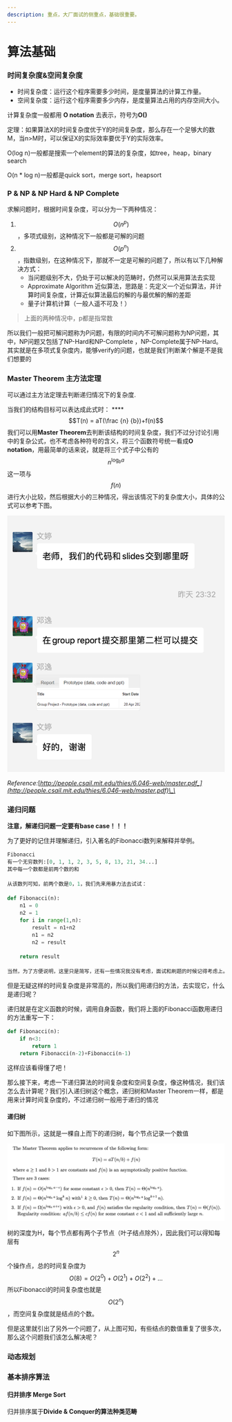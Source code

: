 ```yaml
---
description: 重点，大厂面试的侧重点，基础很重要。
---
```


# 算法基础

### 



### 时间复杂度&空间复杂度

* 时间复杂度：运行这个程序需要多少时间，是度量算法的计算工作量。
* 空间复杂度：运行这个程序需要多少内存，是度量算法占用的内存空间大小。

计算复杂度一般都用 **O notation** 去表示，符号为**O\(\)**

定理：如果算法X的时间复杂度优于Y的时间复杂度，那么存在一个足够大的数M，当n&gt;M时，可以保证X的实际效率要优于Y的实际效率。

O\(log n\)一般都是搜索一个element的算法的复杂度，如tree，heap，binary search

O\(n \* log n\)一般都是quick sort，merge sort，heapsort



### P & NP & NP Hard & NP Complete

求解问题时，根据时间复杂度，可以分为一下两种情况：

1. $$O(n^p)$$ ，多项式级别，这种情况下一般都是可解的问题
2. $$O(p^n)$$ ，指数级别，在这种情况下，那就不一定是可解的问题了，所以有以下几种解决方式：
   * 当问题级别不大，仍处于可以解决的范畴时，仍然可以采用算法去实现
   * Approximate Algorithm 近似算法，思路是：先定义一个近似算法，并计算时间复杂度，计算近似算法最后的解的与最优解的解的差距
   * 量子计算机计算（一般人遥不可及！）

> 上面的两种情况中，p都是指常数

所以我们一般把可解问题称为P问题，有限的时间内不可解问题称为NP问题，其中，NP问题又包括了NP-Hard和NP-Complete ，NP-Complete属于NP-Hard。其实就是在多项式复杂度内，能够verify的问题，也就是我们判断某个解是不是我们想要的



### **Master Theorem 主方法定理**

可以通过主方法定理去判断递归情况下的复杂度.

当我们的结构目标可以表达成此式时： ****$$T(n) = aT(\frac {n} {b})+f(n)$$ 我们可以用**Master Theorem**去判断该结构的时间复杂度，我们不过分讨论引用中的复杂公式，也不考虑各种符号的含义，将三个函数符号统一看成**O notation**，用最简单的话来说，就是将三个式子中公有的 $$n^{\log_ba}$$ 这一项与 $$f(n)$$ 进行大小比较，然后根据大小的三种情况，得出该情况下的复杂度大小，具体的公式可以参考下图。

![Master Theorem](.gitbook/assets/image%20%284%29.png)

_Reference:_[_http://people.csail.mit.edu/thies/6.046-web/master.pdf_](http://people.csail.mit.edu/thies/6.046-web/master.pdf)\_\_

### 递归问题

**注意，解递归问题一定要有base case！！！**

为了更好的记住并理解递归，引入著名的Fibonacci数列来解释并举例。

```python
Fibonacci 
有一个无穷数列:[0, 1, 1, 2, 3, 5, 8, 13, 21, 34...]
其中每一个数都是前两个数的和

从该数列可知，前两个数是0，1，我们先来用暴力法去试试：

def Fibonacci(n):
    n1 = 0
    n2 = 1
    for i in range(1,n):
        result = n1+n2
        n1 = n2
        n2 = result
        
    return result
    
当然，为了方便说明，这里只是简写，还有一些情况我没有考虑，面试和刷题的时候记得考虑上。
```

但是无疑这样的时间复杂度是非常高的，所以我们用递归的方法，去实现它，什么是递归呢？

递归就是在定义函数的时候，调用自身函数，我们将上面的Fibonacci函数用递归的方法重写一下：

```python
def Fibonacci(n):
    if n<3:
        return 1
    return Fibonacci(n-2)+Fibonacci(n-1)
```

这样应该看得懂了吧！

那么接下来，考虑一下递归算法的时间复杂度和空间复杂度，像这种情况，我们该怎么去计算呢？我们引入递归树这个概念，递归树和Master Theorem一样，都是用来计算时间复杂度的，不过递归树一般用于递归的情况

#### 递归树

如下图所示，这就是一棵自上而下的递归树，每个节点记录一个数值

![&#x9012;&#x5F52;&#x6811;&#xFF0C;&#x5047;&#x8BBE;n=8](.gitbook/assets/image%20%282%29.png)

树的深度为H，每个节点都有两个子节点（叶子结点除外），因此我们可以得知每层有 $$2^n$$ 个操作点，总的时间复杂度为 $$O(8) = O (2^0)+O(2^1)+O(2^2)+...$$ 所以Fibonacci的时间复杂度也就是 $$O(2^n)$$ ，而空间复杂度就是结点的个数。

但是这里就引出了另外一个问题了，从上图可知，有些结点的数值重复了很多次，那么这个问题我们该怎么解决呢？

### 动态规划

### 基本排序算法

#### 归并排序 Merge Sort

归并排序属于**Divide & Conquer的算法种类范畴**

